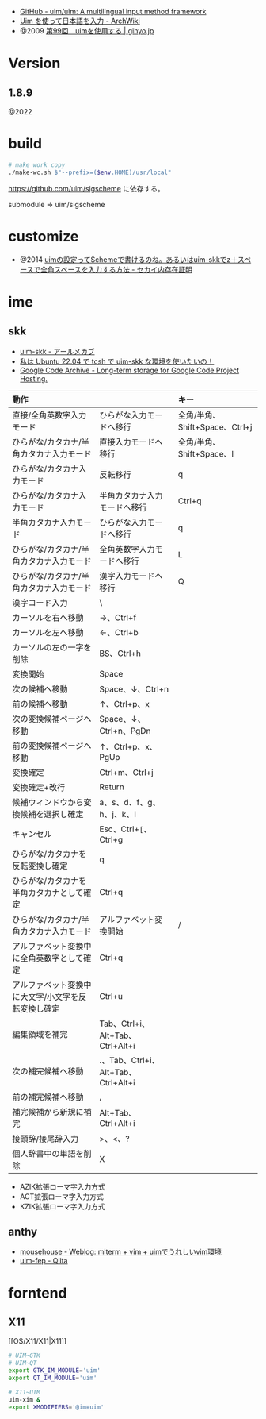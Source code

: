 - [GitHub - uim/uim: A multilingual input method framework](https://github.com/uim/uim)
- [Uim を使って日本語を入力 - ArchWiki](https://wiki.archlinux.jp/index.php/Uim_%E3%82%92%E4%BD%BF%E3%81%A3%E3%81%A6%E6%97%A5%E6%9C%AC%E8%AA%9E%E3%82%92%E5%85%A5%E5%8A%9B)
- @2009 [第99回　uimを使用する | gihyo.jp](https://gihyo.jp/admin/serial/01/ubuntu-recipe/0099)

# Version

## 1.8.9

@2022

# build

```sh
# make work copy
./make-wc.sh $"--prefix=($env.HOME)/usr/local"
```

https://github.com/uim/sigscheme
に依存する。

submodule => uim/sigscheme

# customize

- @2014 [uimの設定ってSchemeで書けるのね。あるいはuim-skkでz＋スペースで全角スペースを入力する方法 - セカイ内存在証明](https://makenowjust.hatenablog.com/entry/2014/08/10/233424)

# ime

## skk

- [uim-skk - アールメカブ](http://rmecab.jp/wiki/index.php?uim-skk)
- [私は Ubuntu 22.04 で tcsh で uim-skk な環境を使いたいの！](https://zenn.dev/kusaremkn/articles/1be27b768db4f5)
- [Google Code Archive - Long-term storage for Google Code Project Hosting.](https://code.google.com/archive/p/uim-doc-ja/wikis/UimSkk.wiki)

| 動作                                                |                                     | キー                           |
| :-------------------------------------------------- | ----------------------------------- | :----------------------------- |
| 直接/全角英数字入力モード                           | ひらがな入力モードへ移行            | 全角/半角、Shift+Space、Ctrl+j |
| ひらがな/カタカナ/半角カタカナ入力モード            | 直接入力モードへ移行                | 全角/半角、Shift+Space、l      |
| ひらがな/カタカナ入力モード                         | 反転移行                            | q                              |
| ひらがな/カタカナ入力モード                         | 半角カタカナ入力モードへ移行        | Ctrl+q                         |
| 半角カタカナ入力モード                              | ひらがな入力モードへ移行            | q                              |
| ひらがな/カタカナ/半角カタカナ入力モード            | 全角英数字入力モードへ移行          | L                              |
| ひらがな/カタカナ/半角カタカナ入力モード            | 漢字入力モードへ移行                | Q                              |
| 漢字コード入力                                      | \                                   |                                |
| カーソルを右へ移動                                  | →、Ctrl+f                           |                                |
| カーソルを左へ移動                                  | ←、Ctrl+b                           |                                |
| カーソルの左の一字を削除                            | BS、Ctrl+h                          |                                |
| 変換開始                                            | Space                               |                                |
| 次の候補へ移動                                      | Space、↓、Ctrl+n                    |                                |
| 前の候補へ移動                                      | ↑、Ctrl+p、x                        |                                |
| 次の変換候補ページへ移動                            | Space、↓、Ctrl+n、PgDn              |                                |
| 前の変換候補ページへ移動                            | ↑、Ctrl+p、x、PgUp                  |                                |
| 変換確定                                            | Ctrl+m、Ctrl+j                      |                                |
| 変換確定+改行                                       | Return                              |                                |
| 候補ウィンドウから変換候補を選択し確定              | a、s、d、f、g、h、j、k、l           |                                |
| キャンセル                                          | Esc、Ctrl+`[`、Ctrl+g               |                                |
| ひらがな/カタカナを反転変換し確定                   | q                                   |                                |
| ひらがな/カタカナを半角カタカナとして確定           | Ctrl+q                              |                                |
| ひらがな/カタカナ/半角カタカナ入力モード            | アルファベット変換開始              | /                              |
| アルファベット変換中に全角英数字として確定          | Ctrl+q                              |                                |
| アルファベット変換中に大文字/小文字を反転変換し確定 | Ctrl+u                              |                                |
| 編集領域を補完                                      | Tab、Ctrl+i、Alt+Tab、Ctrl+Alt+i    |                                |
| 次の補完候補へ移動                                  | .、Tab、Ctrl+i、Alt+Tab、Ctrl+Alt+i |                                |
| 前の補完候補へ移動                                  | ,                                   |                                |
| 補完候補から新規に補完                              | Alt+Tab、Ctrl+Alt+i                 |                                |
| 接頭辞/接尾辞入力                                   | >、<、?                             |                                |
| 個人辞書中の単語を削除                              | X                                   |                                |

- AZIK拡張ローマ字入力方式
- ACT拡張ローマ字入力方式
- KZIK拡張ローマ字入力方式

## anthy

- [mousehouse - Weblog: mlterm + vim + uimでうれしいvim環境](http://jody.sci.hokudai.ac.jp/~ike/blog/2007/05/mlterm_vim_uimvim.html)
- [uim-fep - Qiita](https://qiita.com/tukiyo3/items/376e3a2895a71ff9bfc7)

# forntend

## X11

[[OS/X11/X11|X11]]

```sh
# UIM~GTK
# UIM~QT
export GTK_IM_MODULE='uim'
export QT_IM_MODULE='uim'

# X11~UIM
uim-xim &
export XMODIFIERS='@im=uim'
```
